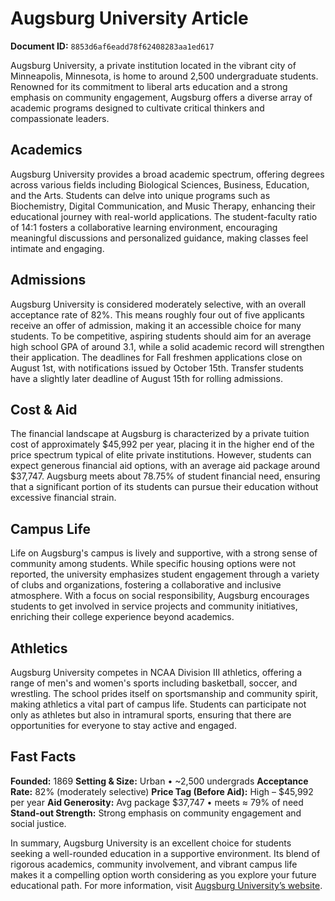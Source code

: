 # Augsburg University Article

**Document ID:** `8853d6af6eadd78f62408283aa1ed617`

Augsburg University, a private institution located in the vibrant city of Minneapolis, Minnesota, is home to around 2,500 undergraduate students. Renowned for its commitment to liberal arts education and a strong emphasis on community engagement, Augsburg offers a diverse array of academic programs designed to cultivate critical thinkers and compassionate leaders.

## Academics
Augsburg University provides a broad academic spectrum, offering degrees across various fields including Biological Sciences, Business, Education, and the Arts. Students can delve into unique programs such as Biochemistry, Digital Communication, and Music Therapy, enhancing their educational journey with real-world applications. The student-faculty ratio of 14:1 fosters a collaborative learning environment, encouraging meaningful discussions and personalized guidance, making classes feel intimate and engaging.

## Admissions
Augsburg University is considered moderately selective, with an overall acceptance rate of 82%. This means roughly four out of five applicants receive an offer of admission, making it an accessible choice for many students. To be competitive, aspiring students should aim for an average high school GPA of around 3.1, while a solid academic record will strengthen their application. The deadlines for Fall freshmen applications close on August 1st, with notifications issued by October 15th. Transfer students have a slightly later deadline of August 15th for rolling admissions.

## Cost & Aid
The financial landscape at Augsburg is characterized by a private tuition cost of approximately $45,992 per year, placing it in the higher end of the price spectrum typical of elite private institutions. However, students can expect generous financial aid options, with an average aid package around $37,747. Augsburg meets about 78.75% of student financial need, ensuring that a significant portion of its students can pursue their education without excessive financial strain.

## Campus Life
Life on Augsburg's campus is lively and supportive, with a strong sense of community among students. While specific housing options were not reported, the university emphasizes student engagement through a variety of clubs and organizations, fostering a collaborative and inclusive atmosphere. With a focus on social responsibility, Augsburg encourages students to get involved in service projects and community initiatives, enriching their college experience beyond academics.

## Athletics
Augsburg University competes in NCAA Division III athletics, offering a range of men's and women's sports including basketball, soccer, and wrestling. The school prides itself on sportsmanship and community spirit, making athletics a vital part of campus life. Students can participate not only as athletes but also in intramural sports, ensuring that there are opportunities for everyone to stay active and engaged.

## Fast Facts
**Founded:** 1869
**Setting & Size:** Urban • ~2,500 undergrads
**Acceptance Rate:** 82% (moderately selective)
**Price Tag (Before Aid):** High – $45,992 per year
**Aid Generosity:** Avg package $37,747 • meets ≈ 79% of need
**Stand-out Strength:** Strong emphasis on community engagement and social justice.

In summary, Augsburg University is an excellent choice for students seeking a well-rounded education in a supportive environment. Its blend of rigorous academics, community involvement, and vibrant campus life makes it a compelling option worth considering as you explore your future educational path. For more information, visit [Augsburg University’s website](https://www.petersons.com/college-search/augsburg-college-000_10003376.aspx).
